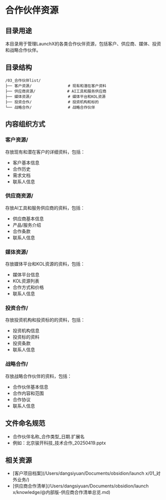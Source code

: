 # 合作伙伴资源

## 目录用途
本目录用于管理LaunchX的各类合作伙伴资源，包括客户、供应商、媒体、投资和战略合作伙伴。

## 目录结构
```
/03_合作伙伴list/
├── 客户资源/                # 现有和潜在客户资料
├── 供应商资源/              # AI工具和服务供应商
├── 媒体资源/                # 媒体平台和KOL资源
├── 投资合作/                # 投资机构和标的
└── 战略合作/                # 战略合作伙伴
```

## 内容组织方式

### 客户资源/
存放现有和潜在客户的详细资料，包括：
- 客户基本信息
- 合作历史
- 需求文档
- 联系人信息

### 供应商资源/
存放AI工具和服务供应商的资料，包括：
- 供应商基本信息
- 产品/服务介绍
- 合作条款
- 联系人信息

### 媒体资源/
存放媒体平台和KOL资源的资料，包括：
- 媒体平台信息
- KOL资源列表
- 合作方式和价格
- 联系人信息

### 投资合作/
存放投资机构和投资标的的资料，包括：
- 投资机构信息
- 投资标的资料
- 投资条款
- 联系人信息

### 战略合作/
存放战略合作伙伴的资料，包括：
- 合作伙伴基本信息
- 合作内容和范围
- 合作协议
- 联系人信息

## 文件命名规范
- 合作伙伴名称_合作类型_日期.扩展名
- 例如：北京骏开科技_技术合作_20250419.pptx

## 相关资源
- [客户项目档案](/Users/dangsiyuan/Documents/obsidion/launch x/01_对外业务/)
- [供应商合作清单](/Users/dangsiyuan/Documents/obsidion/launch x/knowledge/@内部版-供应商合作清单总览.md)